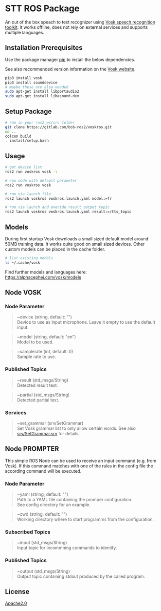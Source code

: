 # STT ROS Package

An out of the box speach to text recognizer using [Vosk speech recognition toolkit](https://alphacephei.com/vosk/).
It works offline, does not rely on external services and supports multiple languages.


## Installation Prerequisites

Use the package manager [pip](https://pip.pypa.io/en/stable/) to install the below dependencies.

See also recommended version information on the [Vosk website](https://alphacephei.com/vosk/).

```bash
pip3 install vosk
pip3 install sounddevice
# maybe these are also needed
sudo apt-get install libportaudio2
sudo apt-get install libasound-dev
```

## Setup Package ##

```bash
# run in your ros2_ws/src folder
git clone https://gitlab.com/bob-ros2/voskros.git
cd ..
colcon build
. install/setup.bash
```

## Usage

```bash
# get device list
ros2 run voskros vosk -l

# run node with default parameter
ros2 run voskros vosk

# run via launch file
ros2 launch voskros voskros.launch.yaml model:=fr

# run via launch and overide result output topic
ros2 launch voskros voskros.launch.yaml result:=/tts_topic
```

## Models

During first startup Vosk downloads a small sized default model around 50MB training data. It works quite good on small sized devices. Other custom models can be placed in the cache folder.

```bash
# list existing models
ls ~/.cache/vosk
```

Find further models and languages here: https://alphacephei.com/vosk/models

## Node VOSK

### Node Parameter

> ~device (string, default: "")\
Device to use as input microphone. Leave it empty to use the default input.

> ~model (string, default: "en")\
Model to be used. 

> ~samplerate (int, default: 0)\
Sample rate to use.

### Published Topics

> ~result (std_msgs/String)\
Detected result text.

> ~partial (std_msgs/String)\
Detected partial text.

### Services

> ~set_grammar (srv/SetGrammar)\
Set Vosk grammar list to only allow certain words. See also [srv/SetGrammar.srv](srv/SetGrammar.srv) for details.

## Node PROMPTER

This simple ROS Node can be used to receive an input command (e.g. from Vosk). If this command matches with one of the rules in the config file the according command will be executed.

### Node Parameter

> ~yaml (string, default: "")\
Path to a YAML file containing the promper configuration.\
See config directory for an example.

> ~cwd (string, default: "")\
Working directory where to start programms from the configuration. 

### Subscribed Topics

> ~input (std_msgs/String)\
Input topic for incommning commands to identify.

### Published Topics

> ~output (std_msgs/String)\
Output topic containing stdout produced by the called program.

## License

[Apache2.0](https://www.apache.org/licenses/LICENSE-2.0)